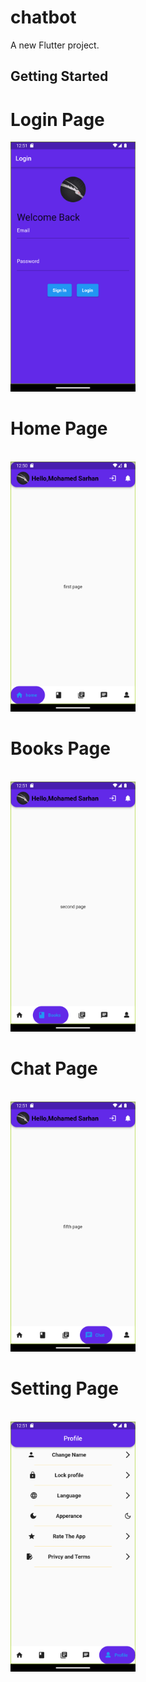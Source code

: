 # chatbot

A new Flutter project.

## Getting Started

<h1> Login Page</h1>
<img src='./screen_shot/Screenshot_1701989479.png' width=200 hight=300/>
<br>
<h1> Home Page </h1>
<br>
<img src='./screen_shot/Screenshot_1701989454.png' width=200 hight=300/>
<br>
<h1> Books Page </h1>
<br>
<img src='./screen_shot/Screenshot_1701989485.png' width=200 hight=300/>
<br>
<h1> Chat Page </h1>
<br>
<img src='./screen_shot/Screenshot_1701989493.png' width=200 hight=300/>
<br>
<h1>Setting Page</h1>
<br>
<img src='./screen_shot/Screenshot_1701989496.png' width=200 hight=300/>
